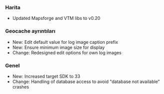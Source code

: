 ### Harita
- Updated Mapsforge and VTM libs to v0.20

### Geocache ayrıntıları
- New: Edit default value for log image caption prefix
- New: Ensure minimum image size for display
- Change: Redesigned edit options for own log images

### Genel
- New: Increased target SDK to 33
- Change: Handling of database access to avoid "database not available" crashes

